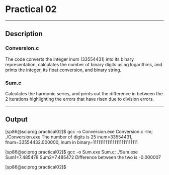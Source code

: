 # Practical 02
----

## Description

### Conversion.c

The code converts the integer inum (33554431) into its binary representation, calculates the number of binary digits using logarithms, and prints the integer, its float conversion, and binary string.

### Sum.c

Calculates the harmonic series, and prints out the difference in between the 2 iterations highlighting the errors that have risen due to division errors.

----

## Output

[sp86@sciprog practical02]$ gcc -o Conversion.exe Conversion.c -lm; ./Conversion.exe
The number of digits is 25
inum=33554431,  fnum=33554432.000000, inum in binary=1111111111111111111111111

[sp86@sciprog practical02]$ gcc -o Sum.exe Sum.c; ./Sum.exe
 Sum1=7.485478
 Sum2=7.485472
 Difference between the two is -0.000007

[sp86@sciprog practical02]$
